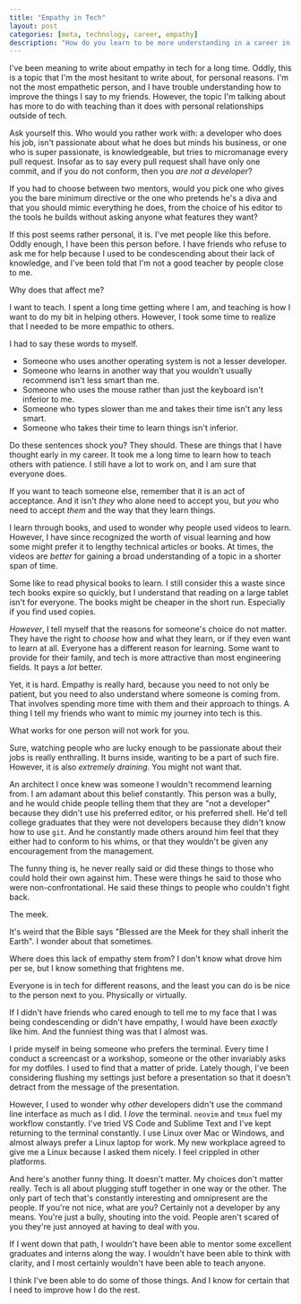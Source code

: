 ```yaml
---
title: "Empathy in Tech"
layout: post
categories: [meta, technology, career, empathy]
description: "How do you learn to be more understanding in a career in tech? Why do we even need empathy?"
---
```


I've been meaning to write about empathy in tech for a long time. Oddly, this
is a topic that I'm the most hesitant to write about, for personal reasons.
I'm not the most empathetic person, and I have trouble understanding how to
improve the things I say to my friends. However, the topic I'm talking about
has more to do with teaching than it does with personal relationships outside
of tech.

Ask yourself this. Who would you rather work with: a developer who does his
job, isn't passionate about what he does but minds his business, or one who
is super passionate, is knowledgeable, but tries to micromanage every pull
request. Insofar as to say every pull request shall have only one commit,
and if you do not conform, then you *are not a developer*?

If you had to choose between two mentors, would you pick one who gives you
the bare minimum directive or the one who pretends he's a diva and that you
should mimic everything he does, from the choice of his editor to the tools
he builds without asking anyone what features they want?

If this post seems rather personal, it is. I've met people like this before.
Oddly enough, I have been this person before. I have friends who refuse to
ask me for help because I used to be condescending about their lack of
knowledge, and I've been told that I'm not a good teacher by people close
to me.

Why does that affect me?

I want to teach. I spent a long time getting where I am, and teaching is how
I want to do my bit in helping others. However, I took some time to realize
that I needed to be more empathic to others.

I had to say these words to myself.

* Someone who uses another operating system is not a lesser developer.
* Someone who learns in another way that you wouldn't usually recommend isn't
  less smart than me.
* Someone who uses the mouse rather than just the keyboard isn't inferior to
  me.
* Someone who types slower than me and takes their time isn't any less smart.
* Someone who takes their time to learn things isn't inferior.

Do these sentences shock you? They should. These are things that I have thought
early in my career. It took me a long time to learn how to teach others with
patience. I still have a lot to work on, and I am sure that everyone does.

If you want to teach someone else, remember that it is an act of acceptance.
And it isn't *they* who alone need to accept you, but *you* who need to accept
*them* and the way that they learn things.

I learn through books, and used to wonder why people used videos to learn.
However, I have since recognized the worth of visual learning and how some
might prefer it to lengthy technical articles or books. At times, the videos
are *better* for gaining a broad understanding of a topic in a shorter span
of time.

Some like to read physical books to learn. I still consider this a waste since
tech books expire so quickly, but I understand that reading on a large tablet
isn't for everyone. The books might be cheaper in the short run. Especially
if you find used copies.

*However*, I tell myself that the reasons for someone's choice do not matter.
They have the right to *choose* how and what they learn, or if they even
want to learn at all. Everyone has a different reason for learning. Some want
to provide for their family, and tech is more attractive than most engineering
fields. It pays a *lot* better.

Yet, it is hard. Empathy is really hard, because you need to not only be
patient, but you need to also understand where someone is coming from. That
involves spending more time with them and their approach to things. A thing I
tell my friends who want to mimic my journey into tech is this.

What works for one person will not work for you.

Sure, watching people who are lucky enough to be passionate about their jobs
is really enthralling. It burns inside, wanting to be a part of such fire.
However, it is also *extremely draining*. You might not want that.

An architect I once knew was someone I wouldn't recommend learning from. I am
adamant about this belief constantly. This person was a bully, and he would
chide people telling them that they are "not a developer" because they didn't
use his preferred editor, or his preferred shell. He'd tell college graduates
that they were not developers because they didn't know how to use `git`. And
he constantly made others around him feel that they either had to conform to
his whims, or that they wouldn't be given any encouragement from the
management.

The funny thing is, he never really said or did these things to those who
could hold their own against him. These were things he said to those who were
non-confrontational. He said these things to people who couldn't fight back.

The meek.

It's weird that the Bible says "Blessed are the Meek for they shall inherit the
Earth". I wonder about that sometimes.

Where does this lack of empathy stem from? I don't know what drove him per se,
but I know something that frightens me.

Everyone is in tech for different reasons, and the least you can do is be nice
to the person next to you. Physically or virtually.

If I didn't have friends who cared enough to tell me to my face that I was
being condescending or didn't have empathy, I would have been *exactly* like
him. And the funniest thing was that I almost was.

I pride myself in being someone who prefers the terminal. Every time I conduct
a screencast or a workshop, someone or the other invariably asks for my
dotfiles. I used to find that a matter of pride. Lately though, I've been
considering flushing my settings just before a presentation so that it doesn't
detract from the message of the presentation.

However, I used to wonder why *other* developers didn't use the command line
interface as much as I did. I *love* the terminal. `neovim` and `tmux` fuel
my workflow constantly. I've tried VS Code and Sublime Text and I've kept
returning to the terminal constantly. I use Linux over Mac or Windows, and 
almost always prefer a Linux laptop for work. My new workplace agreed to give
me a Linux because I asked them nicely. I feel crippled in other platforms.

And here's another funny thing. It doesn't matter. My choices don't matter
really. Tech is all about plugging stuff together in one way or the other.
The only part of tech that's constantly interesting and omnipresent are the
people. If you're not nice, what are you? Certainly not a developer by any
means. You're just a bully, shouting into the void. People aren't scared of you
they're just annoyed at having to deal with you.

If I went down that path, I wouldn't have been able to mentor some excellent
graduates and interns along the way. I wouldn't have been able to think with
clarity, and I most certainly wouldn't have been able to teach anyone.

I think I've been able to do some of those things. And I know for certain that
I need to improve how I do the rest.


